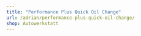 ```yaml
---
title: "Performance Plus Quick Oil Change"
url: /adrian/performance-plus-quick-oil-change/
shop: Autowerkstatt
---
```

